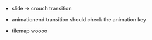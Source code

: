 - slide -> crouch transition
- animationend transition should check the animation key

- tilemap woooo
